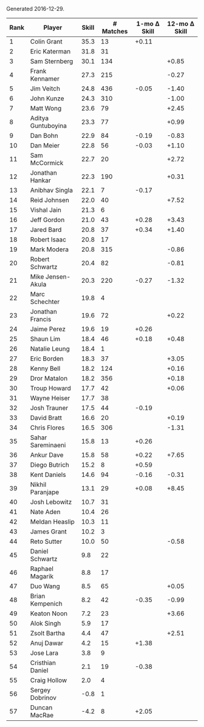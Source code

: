 Generated 2016-12-29.

| Rank | Player             | Skill | # Matches | 1-mo Δ Skill | 12-mo Δ Skill |
|------|--------------------|-------|-----------|--------------|---------------|
|    1 | Colin Grant        |  35.3 |        13 |        +0.11 |               |
|    2 | Eric Katerman      |  31.8 |        31 |              |               |
|    3 | Sam Sternberg      |  30.1 |       134 |              |         +0.85 |
|    4 | Frank Kennamer     |  27.3 |       215 |              |         -0.27 |
|    5 | Jim Veitch         |  24.8 |       436 |        -0.05 |         -1.40 |
|    6 | John Kunze         |  24.3 |       310 |              |         -1.00 |
|    7 | Matt Wong          |  23.6 |        79 |              |         +2.45 |
|    8 | Aditya Guntuboyina |  23.3 |        77 |              |         +0.99 |
|    9 | Dan Bohn           |  22.9 |        84 |        -0.19 |         -0.83 |
|   10 | Dan Meier          |  22.8 |        56 |        -0.03 |         +1.10 |
|   11 | Sam McCormick      |  22.7 |        20 |              |         +2.72 |
|   12 | Jonathan Hankar    |  22.3 |       190 |              |         +0.31 |
|   13 | Anibhav Singla     |  22.1 |         7 |        -0.17 |               |
|   14 | Reid Johnsen       |  22.0 |        40 |              |         +7.52 |
|   15 | Vishal Jain        |  21.3 |         6 |              |               |
|   16 | Jeff Gordon        |  21.0 |        43 |        +0.28 |         +3.43 |
|   17 | Jared Bard         |  20.8 |        37 |        +0.34 |         +1.40 |
|   18 | Robert Isaac       |  20.8 |        17 |              |               |
|   19 | Mark Modera        |  20.8 |       315 |              |         -0.86 |
|   20 | Robert Schwartz    |  20.4 |        82 |              |         -0.81 |
|   21 | Mike Jensen-Akula  |  20.3 |       220 |        -0.27 |         -1.32 |
|   22 | Marc Schechter     |  19.8 |         4 |              |               |
|   23 | Jonathan Francis   |  19.6 |        72 |              |         +0.22 |
|   24 | Jaime Perez        |  19.6 |        19 |        +0.26 |               |
|   25 | Shaun Lim          |  18.4 |        46 |        +0.18 |         +0.48 |
|   26 | Natalie Leung      |  18.4 |         1 |              |               |
|   27 | Eric Borden        |  18.3 |        37 |              |         +3.05 |
|   28 | Kenny Bell         |  18.2 |       124 |              |         +0.16 |
|   29 | Dror Matalon       |  18.2 |       356 |              |         +0.18 |
|   30 | Troup Howard       |  17.7 |        42 |              |         +0.06 |
|   31 | Wayne Heiser       |  17.7 |        38 |              |               |
|   32 | Josh Trauner       |  17.5 |        44 |        -0.19 |               |
|   33 | David Bratt        |  16.6 |        20 |              |         +0.19 |
|   34 | Chris Flores       |  16.5 |       306 |              |         -1.31 |
|   35 | Sahar Sareminaeni  |  15.8 |        13 |        +0.26 |               |
|   36 | Ankur Dave         |  15.8 |        58 |        +0.22 |         +7.65 |
|   37 | Diego Butrich      |  15.2 |         8 |        +0.59 |               |
|   38 | Kent Daniels       |  14.6 |        94 |        -0.16 |         -0.31 |
|   39 | Nikhil Paranjape   |  13.1 |        29 |        +0.08 |         +8.45 |
|   40 | Josh Lebowitz      |  10.7 |        31 |              |               |
|   41 | Nate Aden          |  10.4 |        26 |              |               |
|   42 | Meldan Heaslip     |  10.3 |        11 |              |               |
|   43 | James Grant        |  10.2 |         3 |              |               |
|   44 | Reto Sutter        |  10.0 |        50 |              |         -0.58 |
|   45 | Daniel Schwartz    |   9.8 |        22 |              |               |
|   46 | Raphael Magarik    |   8.8 |        17 |              |               |
|   47 | Duo Wang           |   8.5 |        65 |              |         +0.05 |
|   48 | Brian Kempenich    |   8.2 |        42 |        -0.35 |         -0.99 |
|   49 | Keaton Noon        |   7.2 |        23 |              |         +3.66 |
|   50 | Alok Singh         |   5.9 |        17 |              |               |
|   51 | Zsolt Bartha       |   4.4 |        47 |              |         +2.51 |
|   52 | Anuj Dawar         |   4.2 |        15 |        +1.38 |               |
|   53 | Jose Lara          |   3.8 |         9 |              |               |
|   54 | Cristhian Daniel   |   2.1 |        19 |        -0.38 |               |
|   55 | Craig Hollow       |   2.0 |         4 |              |               |
|   56 | Sergey Dobrinov    |  -0.8 |         1 |              |               |
|   57 | Duncan MacRae      |  -4.2 |         8 |        +2.05 |               |